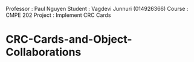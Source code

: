 Professor : Paul Nguyen
Student : Vagdevi Junnuri (014926366)
Course : CMPE 202
Project : Implement CRC Cards

# CRC-Cards-and-Object-Collaborations
